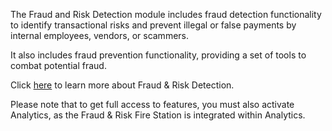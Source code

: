 The Fraud and Risk Detection module includes fraud detection functionality to identify transactional risks and prevent illegal or false payments by internal employees, vendors, or scammers. 

It also includes fraud prevention functionality, providing a set of tools to combat potential fraud.

Click [here](https://success.medius.com/documentation/user_guide/fraud_and_risk_detection/) to learn more about Fraud & Risk Detection.

Please note that to get full access to features, you must also activate Analytics, as the Fraud & Risk Fire Station is integrated within Analytics.
